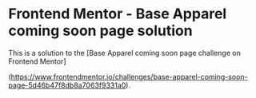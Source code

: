 

# Frontend Mentor - Base Apparel coming soon page solution

This is a solution to the [Base Apparel coming soon page challenge on Frontend Mentor]

(https://www.frontendmentor.io/challenges/base-apparel-coming-soon-page-5d46b47f8db8a7063f9331a0). 

